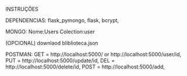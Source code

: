 INSTRUÇÕES

DEPENDENCIAS:
flask_pymongo,
flask,
bcrypt,


MONGO:
Nome:Users
Colection:user

(OPCIONAL)
downlaod bliblioteca.json

POSTMAN:
GET = http://localhost:5000/ or http://localhost:5000/user/id,
PUT = http://localhost:5000/update/id,
DEL = http://localhost:5000/delete/id,
POST = http://localhost:5000/add,
